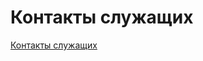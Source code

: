 # Контакты служащих

[Контакты служащих](%D0%9A%D0%BE%D0%BD%D1%82%D0%B0%D0%BA%D1%82%D1%8B%20%D1%81%D0%BB%D1%83%D0%B6%D0%B0%D1%89%D0%B8%D1%85%20393fb4761b8a4b6ab1a900bcbed4cce9/%D0%9A%D0%BE%D0%BD%D1%82%D0%B0%D0%BA%D1%82%D1%8B%20%D1%81%D0%BB%D1%83%D0%B6%D0%B0%D1%89%D0%B8%D1%85%20a456613628e44eb786cf3d53c5f24b30.csv)